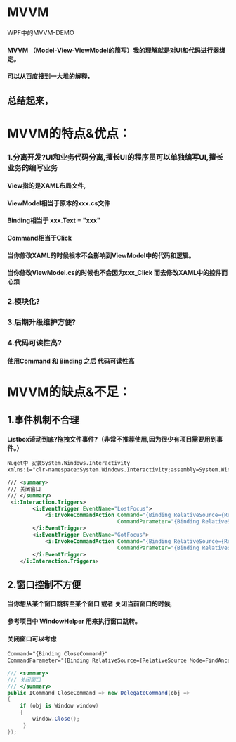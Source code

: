 # MVVM
WPF中的MVVM-DEMO

#### MVVM （Model-View-ViewModel的简写）我的理解就是对UI和代码进行弱绑定。
#### 可以从百度搜到一大堆的解释，

## 总结起来，



# MVVM的特点&优点：
### 1.分离开发?UI和业务代码分离,擅长UI的程序员可以单独编写UI,擅长业务的编写业务
####  View指的是XAML布局文件,
####  ViewModel相当于原本的xxx.cs文件
####  Binding相当于 xxx.Text = "xxx"
####  Command相当于Click
####  当你修改XAML的时候根本不会影响到ViewModel中的代码和逻辑。
####  当你修改ViewModel.cs的时候也不会因为xxx_Click 而去修改XAML中的控件而心烦
  
### 2.模块化?
#### 

### 3.后期升级维护方便?

### 4.代码可读性高?
#### 使用Command 和 Binding 之后 代码可读性高

#### 



# MVVM的缺点&不足：
## 1.事件机制不合理
#### Listbox滚动到底?拖拽文件事件?（非常不推荐使用,因为很少有项目需要用到事件。）

````xml
Nuget中 安装System.Windows.Interactivity
xmlns:i="clr-namespace:System.Windows.Interactivity;assembly=System.Windows.Interactivity"

/// <summary>
/// 关闭窗口
/// </summary>    
 <i:Interaction.Triggers>
        <i:EventTrigger EventName="LostFocus">
            <i:InvokeCommandAction Command="{Binding RelativeSource={RelativeSource AncestorType=Window},Path=DataContext.OnTextLostFocus}"
                                   CommandParameter="{Binding RelativeSource={RelativeSource Mode=FindAncestor, AncestorLevel=1, AncestorType={x:Type TextBox}}}"/>
        </i:EventTrigger>
        <i:EventTrigger EventName="GotFocus">
            <i:InvokeCommandAction Command="{Binding RelativeSource={RelativeSource AncestorType=Window},Path=DataContext.OnTextGotFocus}"
                                   CommandParameter="{Binding RelativeSource={RelativeSource Mode=FindAncestor, AncestorLevel=1, AncestorType={x:Type TextBox}}}"/>
        </i:EventTrigger>
    </i:Interaction.Triggers>
````


## 2.窗口控制不方便
#### 当你想从某个窗口跳转至某个窗口 或者 关闭当前窗口的时候,
#### 参考项目中 WindowHelper 用来执行窗口跳转。
#### 关闭窗口可以考虑
````xml
Command="{Binding CloseCommand}"
CommandParameter="{Binding RelativeSource={RelativeSource Mode=FindAncestor, AncestorType=Window}}"
````
````csharp
/// <summary>
/// 关闭窗口
/// </summary>    
public ICommand CloseCommand => new DelegateCommand(obj =>
{
    if (obj is Window window)
    {
        window.Close();
     }
});
````
